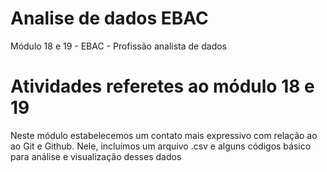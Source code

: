 # Analise de dados EBAC
Módulo 18 e 19 - EBAC - Profissão analista de dados

# Atividades referetes ao módulo 18 e 19

Neste módulo estabelecemos um contato mais expressivo com relação ao ao Git e Github.
Nele, incluímos um arquivo .csv e alguns códigos básico para análise e visualização desses dados 
